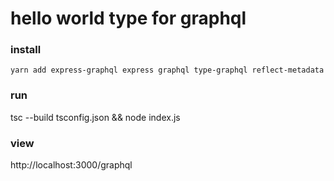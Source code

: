 # hello world type for graphql

### install

`yarn add express-graphql express graphql type-graphql reflect-metadata`

### run

tsc --build tsconfig.json && node index.js

### view

http://localhost:3000/graphql
